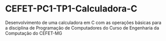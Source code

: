 # CEFET-PC1-TP1-Calculadora-C
Desenvolvimento de uma calculadora em C com as operações básicas para a disciplina de Programação de Computadores do Curso de Engenharia da Computação do CEFET-MG
